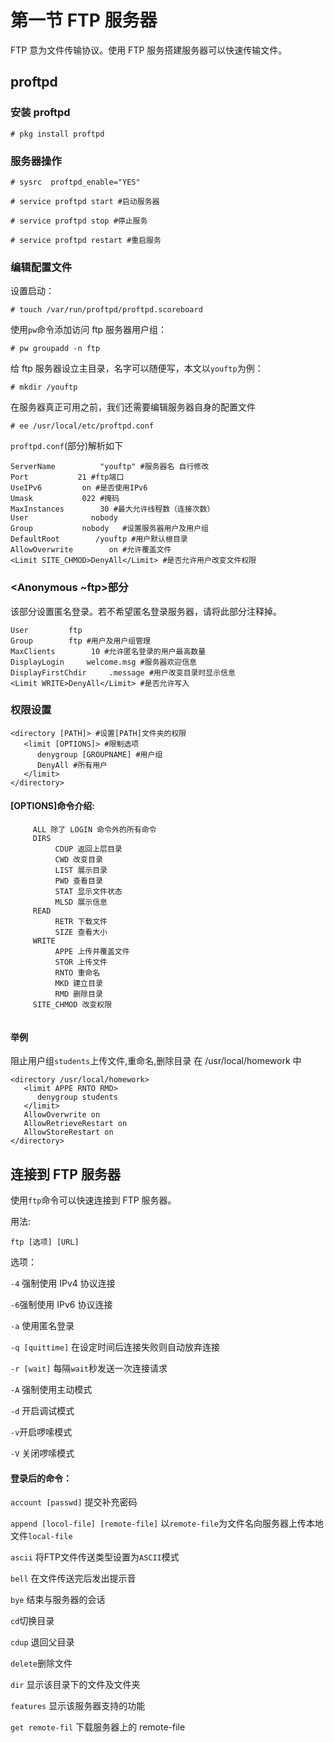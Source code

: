 # 第一节 FTP 服务器

FTP 意为文件传输协议。使用 FTP 服务搭建服务器可以快速传输文件。

## proftpd 

### 安装 proftpd

```
# pkg install proftpd
```
### 服务器操作

```
# sysrc  proftpd_enable="YES"

# service proftpd start #启动服务器

# service proftpd stop #停止服务

# service proftpd restart #重启服务
```

### 编辑配置文件

设置启动：

```
# touch /var/run/proftpd/proftpd.scoreboard
```

使用`pw`命令添加访问 ftp 服务器用户组：

```
# pw groupadd -n ftp
```

给 ftp 服务器设立主目录，名字可以随便写，本文以`youftp`为例：

```
# mkdir /youftp
```

在服务器真正可用之前，我们还需要编辑服务器自身的配置文件

```
# ee /usr/local/etc/proftpd.conf
```

`proftpd.conf`(部分)解析如下

```
ServerName          "youftp" #服务器名 自行修改
Port           21 #ftp端口
UseIPv6         on #是否使用IPv6
Umask           022 #掩码
MaxInstances        30 #最大允许线程数（连接次数）
User              nobody
Group           nobody   #设置服务器用户及用户组
DefaultRoot        /youftp #用户默认根目录
AllowOverwrite        on #允许覆盖文件
<Limit SITE_CHMOD>DenyAll</Limit> #是否允许用户改变文件权限
```

### <Anonymous ~ftp>部分

该部分设置匿名登录。若不希望匿名登录服务器，请将此部分注释掉。

```
User         ftp
Group        ftp #用户及用户组管理
MaxClients        10 #允许匿名登录的用户最高数量
DisplayLogin     welcome.msg #服务器欢迎信息
DisplayFirstChdir     .message #用户改变目录时显示信息
<Limit WRITE>DenyAll</Limit> #是否允许写入
```

### 权限设置

```
<directory [PATH]> #设置[PATH]文件夹的权限
   <limit [OPTIONS]> #限制选项
      denygroup [GROUPNAME] #用户组
      DenyAll #所有用户
   </limit>
</directory>
```
#### [OPTIONS]命令介绍:
```
     ALL 除了 LOGIN 命令外的所有命令
     DIRS
          CDUP 返回上层目录
          CWD 改变目录
          LIST 展示目录
          PWD 查看目录
          STAT 显示文件状态
          MLSD 展示信息
     READ
          RETR 下载文件
          SIZE 查看大小
     WRITE
          APPE 上传并覆盖文件
          STOR 上传文件
          RNTO 重命名
          MKD 建立目录
          RMD 删除目录
     SITE_CHMOD 改变权限 
    
```
#### 举例

阻止用户组`students`上传文件,重命名,删除目录 在   /usr/local/homework  中
```
<directory /usr/local/homework>
   <limit APPE RNTO RMD>
      denygroup students
   </limit>
   AllowOverwrite on
   AllowRetrieveRestart on
   AllowStoreRestart on
</directory>
```

## **连接到 FTP 服务器**

使用`ftp`命令可以快速连接到 FTP 服务器。

用法: 

```
ftp [选项] [URL]
```

选项：

`-4` 强制使用 IPv4 协议连接

`-6`强制使用 IPv6 协议连接

`-a` 使用匿名登录

`-q [quittime]` 在设定时间后连接失败则自动放弃连接

`-r [wait]` 每隔`wait`秒发送一次连接请求

`-A` 强制使用主动模式

`-d` 开启调试模式

`-v`开启啰嗦模式

`-V` 关闭啰嗦模式

#### 登录后的命令：

`account [passwd]` 提交补充密码

`append [locol-file] [remote-file]` 以`remote-file`为文件名向服务器上传本地文件`local-file`

`ascii` 将FTP文件传送类型设置为`ASCII`模式

`bell` 在文件传送完后发出提示音

`bye` 结束与服务器的会话

`cd`切换目录

`cdup` 退回父目录

`delete`删除文件

`dir` 显示该目录下的文件及文件夹

`features` 显示该服务器支持的功能

`get remote-fil` 下载服务器上的 remote-file


